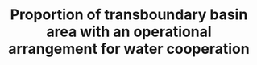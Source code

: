 ---
data_non_statistical: true
goal_meta_link: http://unstats.un.org/sdgs/files/metadata-compilation/Metadata-Goal-6.pdf
goal_meta_link_page: 22
graph: null
graph_status_notes: unk
graph_title: Proportion of transboundary basin area with an operational arrangement
  for water cooperation
graph_type: null
graph_type_description: null
has_metadata: true
indicator: 6.5.2
indicator_definition: 'Proportion of surface area of transboundary basins that have
  an operational arrangement for transboundary water cooperation. Regular meetings
  of the riparian countries to discuss IWRM and exchange of information are required
  for an arrangement to be defined as "operational".Concepts: Integrated Water Resources
  Management (IWRM) is an approach to managing water in a coordinated way. It takes
  into account the different water sources as well as various users and uses in a
  given situation, with the aim of maximizing positive social, economic and environmental
  benefits. It uses catchments and aquifers, as the principle unit of water management,
  and stresses decentralization of governance structures and active stakeholder participation
  in decision making. Transboundary basins are surface water or groundwater basins
  (aquifers) which cross or are located on boundaries between two or more States.
  An agreement, institutional arrangement and/or an established organization provides
  a framework for cooperation on transboundary water management. Such a framework
  is commonly based on an agreement covering different aspects of transboundary water
  management. Agreements may be interstate, intergovernmental, interministerial or
  interagency. In addition to an agreement (e.g. a treaty, convention, Memorandum
  of Understanding), such framework can be provided by a bilateral or multilateral
  commission or other appropriate institutional arrangements for cooperation. Furthermore,
  multi-sectoral cooperation institutions can cover for water issues. For a cooperation
  framework to be considered as "operational", it requires that there are regular
  meetings of the riparian countries to discuss the integrated management of the water
  resource and to exchange information.'
indicator_name: Proportion of transboundary basin area with an operational arrangement
  for water cooperation
indicator_sort_order: 06.05.02
indicator_variable: null
layout: indicator
method_of_computation: Calculated ' for any spatial unit (country, region) ' as the
  percentage that the total surface area (in km2) of transboundary basins that have
  an operational arrangement for water cooperation makes up of the total surface area
  of transboundary basins (km2). GIS data on the extent and location of transboundary
  basins facilitates the spatial analysis, corresponding datasets available globally.
permalink: /6-5-2/
published: true
rationale_interpretation: "Target 6.5 stresses the importance of transboundary cooperation\
  \ to implement integrated water resources management of shared basins, to ensure\
  \ availability and sustainable management of water resources. \nMost of the world's\
  \ water resources are shared: transboundary lake and river basins cover nearly one\
  \ half of the Earth's land surface and account for an estimated 60% of global freshwater.\
  \ Approximately 40% of the world's population lives in transboundary river and lake\
  \ basins and over 90% lives in countries that share basins. However, cooperation\
  \ on shared water resources is in most cases not advanced. \nThe single most important\
  \ factor enabling transboundary water cooperation is the existence of a cooperation\
  \ framework (agreement, institution or other adequate arrangement) and it being\
  \ operational, i.e. ensuring regular dialogue and exchange between riparian countries."
reporting_status: notstarted
sdg_goal: 6
source_active_1: true
source_notes_1: null
source_title_1: null
target: By 2030, implement integrated water resources management at all levels, including
  through transboundary cooperation as appropriate.
target_id: '6.5'
title: Proportion of transboundary basin area with an operational arrangement for
  water cooperation
un_custodial_agency: 'UNESCO-UIS, UNECE (Partnering Agencies: UNECE IUCN)'
un_designated_tier: '2'
variable_description: null
variable_notes: null
---
